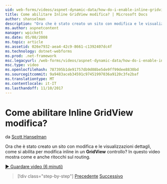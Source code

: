 ```yaml
---
uid: web-forms/videos/aspnet-dynamic-data/how-do-i-enable-inline-gridview-editing
title: Come abilitare Inline GridView modifica? | Microsoft Docs
author: shanselman
description: "Ora che è stato creato un sito con modifica e le visualizzazioni dettagli, come si abilita per modifica inline in un controllo GridView? In questo video mostra come e anche touc..."
ms.author: aspnetcontent
manager: wpickett
ms.date: 05/08/2008
ms.topic: article
ms.assetid: 026e7932-aea4-42c9-8661-c1392407dc4f
ms.technology: dotnet-webforms
ms.prod: .net-framework
msc.legacyurl: /web-forms/videos/aspnet-dynamic-data/how-do-i-enable-inline-gridview-editing
msc.type: video
ms.openlocfilehash: 787395b1de91757db9d08be5de9ff99dee8830bd
ms.sourcegitcommit: 9a9483aceb34591c97451997036a9120c3fe2baf
ms.translationtype: MT
ms.contentlocale: it-IT
ms.lasthandoff: 11/10/2017
---
```

<a name="how-do-i-enable-inline-gridview-editing"></a>Come abilitare Inline GridView modifica?
====================
da [Scott Hanselman](https://github.com/shanselman)

Ora che è stato creato un sito con modifica e le visualizzazioni dettagli, come si abilita per modifica inline in un **GridView** controllo? In questo video mostra come e anche ritocchi sul routing.

[&#9654; Guardare video (6 minuti)](https://channel9.msdn.com/Blogs/ASP-NET-Site-Videos/how-do-i-enable-inline-gridview-editing)

>[!div class="step-by-step"]
[Precedente](your-first-scaffold-and-what-is-dynamic-data.md)
[Successivo](how-do-i-change-how-my-fields-render.md)
